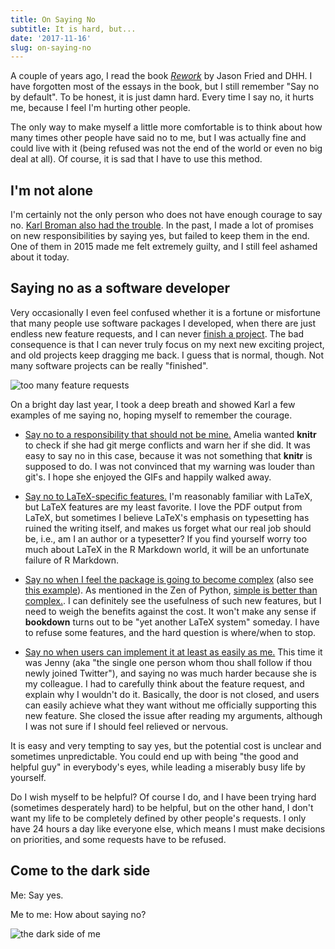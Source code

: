 ```yaml
---
title: On Saying No
subtitle: It is hard, but...
date: '2017-11-16'
slug: on-saying-no
---
```


A couple of years ago, I read the book [_Rework_](https://37signals.com/rework) by Jason Fried and DHH. I have forgotten most of the essays in the book, but I still remember "Say no by default". To be honest, it is just damn hard. Every time I say no, it hurts me, because I feel I'm hurting other people.

The only way to make myself a little more comfortable is to think about how many times other people have said no to me, but I was actually fine and could live with it (being refused was not the end of the world or even no big deal at all). Of course, it is sad that I have to use this method.

## I'm not alone

I'm certainly not the only person who does not have enough courage to say no. [Karl Broman also had the trouble](https://twitter.com/xieyihui/status/805898395231617024). In the past, I made a lot of promises on new responsibilities by saying yes, but failed to keep them in the end. One of them in 2015 made me felt extremely guilty, and I still feel ashamed about it today.

## Saying no as a software developer

Very occasionally I even feel confused whether it is a fortune or misfortune that many people use software packages I developed, when there are just endless new feature requests, and I can never [finish a project](http://250bpm.com/blog:50). The bad consequence is that I can never truly focus on my next new exciting project, and old projects keep dragging me back. I guess that is normal, though. Not many software projects can be really "finished".

![too many feature requests](https://slides.yihui.name/gif/cat-hands.gif)

On a bright day last year, I took a deep breath and showed Karl a few examples of me saying no, hoping myself to remember the courage.

- [Say no to a responsibility that should not be mine.](https://github.com/yihui/knitr/issues/1322) Amelia wanted **knitr** to check if she had git merge conflicts and warn her if she did. It was easy to say no in this case, because it was not something that **knitr** is supposed to do. I was not convinced that my warning was louder than git's. I hope she enjoyed the GIFs and happily walked away.

- [Say no to LaTeX-specific features.](https://github.com/rstudio/bookdown/issues/259) I'm reasonably familiar with LaTeX, but LaTeX features are my least favorite. I love the PDF output from LaTeX, but sometimes I believe LaTeX's emphasis on typesetting has ruined the writing itself, and makes us forget what our real job should be, i.e., am I an author or a typesetter? If you find yourself worry too much about LaTeX in the R Markdown world, it will be an unfortunate failure of R Markdown.

- [Say no when I feel the package is going to become complex](https://github.com/rstudio/bookdown/issues/238) (also see [this example](https://github.com/rstudio/bookdown/issues/251)). As mentioned in the Zen of Python, [simple is better than complex.](https://en.wikipedia.org/wiki/Zen_of_Python). I can definitely see the usefulness of such new features, but I need to weigh the benefits against the cost. It won't make any sense if **bookdown** turns out to be "yet another LaTeX system" someday. I have to refuse some features, and the hard question is where/when to stop.

- [Say no when users can implement it at least as easily as me.](https://github.com/rstudio/rmarkdown/issues/1204) This time it was Jenny (aka "the single one person whom thou shall follow if thou newly joined Twitter"), and saying no was much harder because she is my colleague. I had to carefully think about the feature request, and explain why I wouldn't do it. Basically, the door is not closed, and users can easily achieve what they want without me officially supporting this new feature. She closed the issue after reading my arguments, although I was not sure if I should feel relieved or nervous.

It is easy and very tempting to say yes, but the potential cost is unclear and sometimes unpredictable. You could end up with being "the good and helpful guy" in everybody's eyes, while leading a miserably busy life by yourself.

Do I wish myself to be helpful? Of course I do, and I have been trying hard (sometimes desperately hard) to be helpful, but on the other hand, I don't want my life to be completely defined by other people's requests. I only have 24 hours a day like everyone else, which means I must make decisions on priorities, and some requests have to be refused.

## Come to the dark side

Me: Say yes.

Me to me: How about saying no?

![the dark side of me](https://slides.yihui.name/images/me-to-me.jpg)
